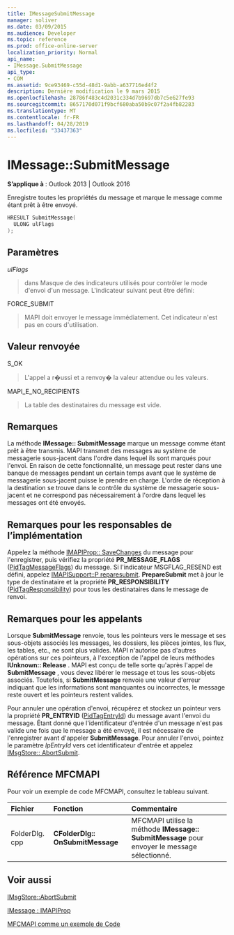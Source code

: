 ```yaml
---
title: IMessageSubmitMessage
manager: soliver
ms.date: 03/09/2015
ms.audience: Developer
ms.topic: reference
ms.prod: office-online-server
localization_priority: Normal
api_name:
- IMessage.SubmitMessage
api_type:
- COM
ms.assetid: 9ce93469-c55d-48d1-9abb-a637716ed4f2
description: Dernière modification le 9 mars 2015
ms.openlocfilehash: 28786f483c4d2031c334d7b9697db7c5e627fe93
ms.sourcegitcommit: 8657170d071f9bcf680aba50b9c07f2a4fb82283
ms.translationtype: MT
ms.contentlocale: fr-FR
ms.lasthandoff: 04/28/2019
ms.locfileid: "33437363"
---
```

# <a name="imessagesubmitmessage"></a>IMessage::SubmitMessage

  
  
**S’applique à** : Outlook 2013 | Outlook 2016 
  
Enregistre toutes les propriétés du message et marque le message comme étant prêt à être envoyé.
  
```cpp
HRESULT SubmitMessage(
  ULONG ulFlags
);
```

## <a name="parameters"></a>Paramètres

 _ulFlags_
  
> dans Masque de des indicateurs utilisés pour contrôler le mode d'envoi d'un message. L'indicateur suivant peut être défini:
    
FORCE_SUBMIT 
  
> MAPI doit envoyer le message immédiatement. Cet indicateur n'est pas en cours d'utilisation.
    
## <a name="return-value"></a>Valeur renvoyée

S_OK 
  
> L'appel a r�ussi et a renvoy� la valeur attendue ou les valeurs.
    
MAPI_E_NO_RECIPIENTS 
  
> La table des destinataires du message est vide.
    
## <a name="remarks"></a>Remarques

La méthode **IMessage:: SubmitMessage** marque un message comme étant prêt à être transmis. MAPI transmet des messages au système de messagerie sous-jacent dans l'ordre dans lequel ils sont marqués pour l'envoi. En raison de cette fonctionnalité, un message peut rester dans une banque de messages pendant un certain temps avant que le système de messagerie sous-jacent puisse le prendre en charge. L'ordre de réception à la destination se trouve dans le contrôle du système de messagerie sous-jacent et ne correspond pas nécessairement à l'ordre dans lequel les messages ont été envoyés. 
  
## <a name="notes-to-implementers"></a>Remarques pour les responsables de l’implémentation

Appelez la méthode [IMAPIProp:: SaveChanges](imapiprop-savechanges.md) du message pour l'enregistrer, puis vérifiez la propriété **PR_MESSAGE_FLAGS** ([PidTagMessageFlags](pidtagmessageflags-canonical-property.md)) du message. Si l'indicateur MSGFLAG_RESEND est défini, appelez [IMAPISupport::P reparesubmit](imapisupport-preparesubmit.md). **PrepareSubmit** met à jour le type de destinataire et la propriété **PR_RESPONSIBILITY** ([PidTagResponsibility](pidtagresponsibility-canonical-property.md)) pour tous les destinataires dans le message de renvoi.
  
## <a name="notes-to-callers"></a>Remarques pour les appelants

Lorsque **SubmitMessage** renvoie, tous les pointeurs vers le message et ses sous-objets associés les messages, les dossiers, les pièces jointes, les flux, les tables, etc., ne sont plus valides. MAPI n'autorise pas d'autres opérations sur ces pointeurs, à l'exception de l'appel de leurs méthodes **IUnknown:: Release** . MAPI est conçu de telle sorte qu'après l'appel de **SubmitMessage** , vous devez libérer le message et tous les sous-objets associés. Toutefois, si **SubmitMessage** renvoie une valeur d'erreur indiquant que les informations sont manquantes ou incorrectes, le message reste ouvert et les pointeurs restent valides. 
  
Pour annuler une opération d'envoi, récupérez et stockez un pointeur vers la propriété **PR_ENTRYID** ([PidTagEntryId](pidtagentryid-canonical-property.md)) du message avant l'envoi du message. Étant donné que l'identificateur d'entrée d'un message n'est pas valide une fois que le message a été envoyé, il est nécessaire de l'enregistrer avant d'appeler **SubmitMessage**. Pour annuler l'envoi, pointez le paramètre _lpEntryId_ vers cet identificateur d'entrée et appelez [IMsgStore:: AbortSubmit](imsgstore-abortsubmit.md).
  
## <a name="mfcmapi-reference"></a>Référence MFCMAPI

Pour voir un exemple de code MFCMAPI, consultez le tableau suivant.
  
|**Fichier**|**Fonction**|**Commentaire**|
|:-----|:-----|:-----|
|FolderDlg. cpp  <br/> |**CFolderDlg:: OnSubmitMessage** <br/> |MFCMAPI utilise la méthode **IMessage:: SubmitMessage** pour envoyer le message sélectionné.  <br/> |
   
## <a name="see-also"></a>Voir aussi



[IMsgStore::AbortSubmit](imsgstore-abortsubmit.md)
  
[IMessage : IMAPIProp](imessageimapiprop.md)


[MFCMAPI comme un exemple de Code](mfcmapi-as-a-code-sample.md)

